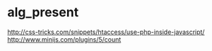 alg_present
===========
http://css-tricks.com/snippets/htaccess/use-php-inside-javascript/
http://www.minijs.com/plugins/5/count